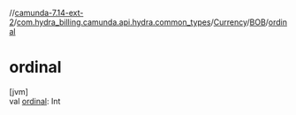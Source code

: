 //[camunda-7.14-ext-2](../../../../index.md)/[com.hydra_billing.camunda.api.hydra.common_types](../../index.md)/[Currency](../index.md)/[BOB](index.md)/[ordinal](ordinal.md)

# ordinal

[jvm]\
val [ordinal](ordinal.md): Int

